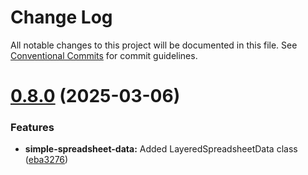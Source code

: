 # Change Log

All notable changes to this project will be documented in this file.
See [Conventional Commits](https://conventionalcommits.org) for commit guidelines.

# [0.8.0](https://github.com/TheCandidStartup/infinisheet/compare/v0.7.1...v0.8.0) (2025-03-06)


### Features

* **simple-spreadsheet-data:** Added LayeredSpreadsheetData class ([eba3276](https://github.com/TheCandidStartup/infinisheet/commit/eba32765e7d7df95590278f62c434be80e22bc4a))
